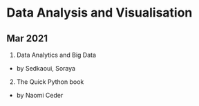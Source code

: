 # Data Analysis and Visualisation
## Mar 2021

1. Data Analytics and Big Data
- by Sedkaoui, Soraya

2. The Quick Python book 
- by Naomi Ceder